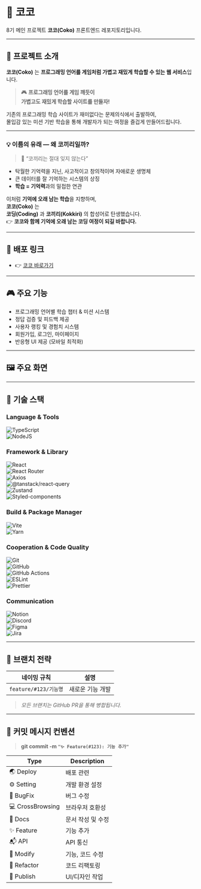 # 🐘 코코

8기 메인 프로젝트 **코코(Coko)** 프론트엔드 레포지토리입니다.

---

## 🌟 프로젝트 소개

**코코(Coko)** 는 **프로그래밍 언어를 게임처럼 가볍고 재밌게 학습할 수 있는 웹 서비스**입니다.

> 🎮 **프로그래밍 언어를 게임 깨듯이  
> 가볍고도 재밌게 학습할 사이트를 만들자!**

기존의 프로그래밍 학습 사이트가 재미없다는 문제의식에서 출발하여,  
몰입감 있는 미션 기반 학습을 통해 개발자가 되는 여정을 즐겁게 만들어드립니다.

---

### 💡 이름의 유래 — 왜 코끼리일까?

> 🐘 “코끼리는 절대 잊지 않는다”

- 탁월한 기억력을 지닌, 사고적이고 창의적이며 자애로운 생명체
- 큰 데이터를 잘 기억하는 시스템의 상징
- **학습 = 기억력**과의 밀접한 연관

이처럼 **기억에 오래 남는 학습**을 지향하며,  
**코코(Coko)** 는  
**코딩(Coding)** 과 **코끼리(Kokkiri)** 의 합성어로 탄생했습니다.  
👉 **코코와 함께 기억에 오래 남는 코딩 여정이 되길 바랍니다.**

---

## 🔗 배포 링크

- 👉 [코코 바로가기](https://cokoedu.com)

---

## 🎮 주요 기능

- 프로그래밍 언어별 학습 챕터 & 미션 시스템
- 정답 검증 및 피드백 제공
- 사용자 랭킹 및 경험치 시스템
- 회원가입, 로그인, 마이페이지
- 반응형 UI 제공 (모바일 최적화)

---

## 🖼️ 주요 화면

<!-- | 홈                            | 학습 페이지                      | 마이페이지                         |
| ----------------------------- | -------------------------------- | ---------------------------------- |
| ![홈 화면](./assets/home.png) | ![학습 화면](./assets/learn.png) | ![마이페이지](./assets/mypage.png) |

> 📌 이미지 파일 경로는 `/assets` 폴더 기준입니다. 실제 캡처 파일 넣어주세요. -->

---

## 🚀 기술 스택

### **Language & Tools**

![TypeScript](https://img.shields.io/badge/typescript-%23007ACC.svg?style=for-the-badge&logo=typescript&logoColor=white)  
![NodeJS](https://img.shields.io/badge/node.js-6DA55F?style=for-the-badge&logo=node.js&logoColor=white)

### **Framework & Library**

![React](https://img.shields.io/badge/react-%2320232a.svg?style=for-the-badge&logo=react&logoColor=%2361DAFB)  
![React Router](https://img.shields.io/badge/react%20router-%23CA4245.svg?style=for-the-badge&logo=react-router&logoColor=white)  
![Axios](https://img.shields.io/badge/axios-%235A29E4.svg?style=for-the-badge&logo=axios&logoColor=white)  
![@tanstack/react-query](https://img.shields.io/badge/react--query-%23FF4154.svg?style=for-the-badge&logo=react-query&logoColor=white)  
![Zustand](https://img.shields.io/badge/zustand-8B4513.svg?style=for-the-badge&logo=zustand&logoColor=white)  
![Styled-components](https://img.shields.io/badge/styled--components-%23DB7093.svg?style=for-the-badge&logo=styled-components&logoColor=white)

### **Build & Package Manager**

![Vite](https://img.shields.io/badge/vite-%23646CFF.svg?style=for-the-badge&logo=vite&logoColor=white)  
![Yarn](https://img.shields.io/badge/yarn-%232C8EBB.svg?style=for-the-badge&logo=yarn&logoColor=white)

### **Cooperation & Code Quality**

![Git](https://img.shields.io/badge/git-%23F05033.svg?style=for-the-badge&logo=git&logoColor=white)  
![GitHub](https://img.shields.io/badge/github-%23121011.svg?style=for-the-badge&logo=github&logoColor=white)  
![GitHub Actions](https://img.shields.io/badge/github%20actions-%232671E5.svg?style=for-the-badge&logo=githubactions&logoColor=white)  
![ESLint](https://img.shields.io/badge/ESLint-4B3263?style=for-the-badge&logo=eslint&logoColor=white)  
![Prettier](https://img.shields.io/badge/prettier-%23F7B93E.svg?style=for-the-badge&logo=prettier&logoColor=white)

### **Communication**

![Notion](https://img.shields.io/badge/notion-%23FFFFFF.svg?style=for-the-badge&logo=notion&logoColor=black)  
![Discord](https://img.shields.io/badge/Discord-%235865F2.svg?style=for-the-badge&logo=discord&logoColor=white)  
![Figma](https://img.shields.io/badge/figma-%23F24E1E.svg?style=for-the-badge&logo=figma&logoColor=white)  
![Jira](https://img.shields.io/badge/jira-%230A0FFF.svg?style=for-the-badge&logo=jira&logoColor=white)

---

## 🔖 브랜치 전략

| 네이밍 규칙           | 설명             |
| --------------------- | ---------------- |
| `feature/#123/기능명` | 새로운 기능 개발 |

> _모든 브랜치는 GitHub PR을 통해 병합됩니다._

---

## 📌 커밋 메시지 컨벤션

> **git commit -m `"✨ Feature(#123): 기능 추가"`**

| Type             | Description       |
| ---------------- | ----------------- |
| 🌏 Deploy        | 배포 관련         |
| ⚙ Setting        | 개발 환경 설정    |
| 🐞 BugFix        | 버그 수정         |
| 💻 CrossBrowsing | 브라우저 호환성   |
| 📃 Docs          | 문서 작성 및 수정 |
| ✨ Feature       | 기능 추가         |
| 📬 API           | API 통신          |
| 📝 Modify        | 기능, 코드 수정   |
| 🔨 Refactor      | 코드 리팩토링     |
| 🎨 Publish       | UI/디자인 작업    |
